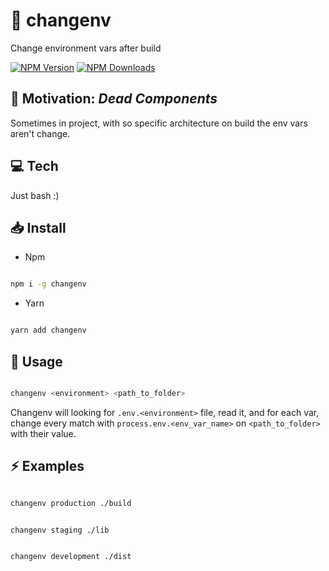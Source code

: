 
# :dizzy: changenv

Change environment vars after build


[![NPM Version](https://img.shields.io/npm/v/changenv?logo=npm)]()
[![NPM Downloads](https://img.shields.io/npm/dw/changenv?logo=npm)]()

  
## :dart: Motivation: *Dead Components*

Sometimes in project, with so specific architecture on build the env vars aren't change.

  
## :computer: Tech

Just bash :)


## :inbox_tray: Install

* Npm

```sh

npm i -g changenv

```

* Yarn

```sh

yarn add changenv

```
  

## :hammer: Usage

```bash

changenv <environment> <path_to_folder>

```

Changenv will looking for `.env.<environment>` file, read it, and for each var, change every match with `process.env.<env_var_name>` on `<path_to_folder>` with their value.


## :zap: Examples

```bash

changenv production ./build

```

```bash

changenv staging ./lib

```

```bash

changenv development ./dist

```